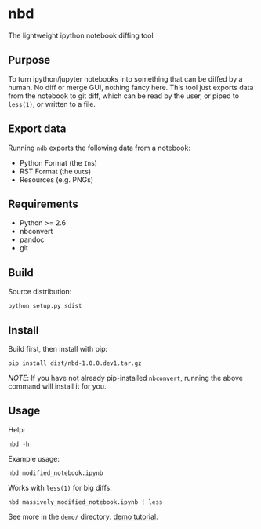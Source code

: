 nbd
===

The lightweight ipython notebook diffing tool

Purpose
-------

To turn ipython/jupyter notebooks into something that can be diffed
by a human. No diff or merge GUI, nothing fancy here. This tool just
exports data from the notebook to git diff, which can be read by the
user, or piped to `less(1)`, or written to a file.

Export data
-----------

Running `ndb` exports the following data from a notebook:

* Python Format (the `In`s)
* RST Format (the `Out`s)
* Resources (e.g. PNGs)

Requirements
------------

* Python >= 2.6
* nbconvert
* pandoc
* git

Build
-----

Source distribution:
```
python setup.py sdist
```

Install
-------

Build first, then install with pip:
```
pip install dist/nbd-1.0.0.dev1.tar.gz
```

_NOTE_: If you have not already pip-installed `nbconvert`,
running the above command will install it for you.

Usage
-----

Help:
```
nbd -h
```

Example usage:
```
nbd modified_notebook.ipynb
```

Works with `less(1)` for big diffs:
```
nbd massively_modified_notebook.ipynb | less
```

See more in the `demo/` directory: [demo tutorial](demo/TUTORIAL.md).
